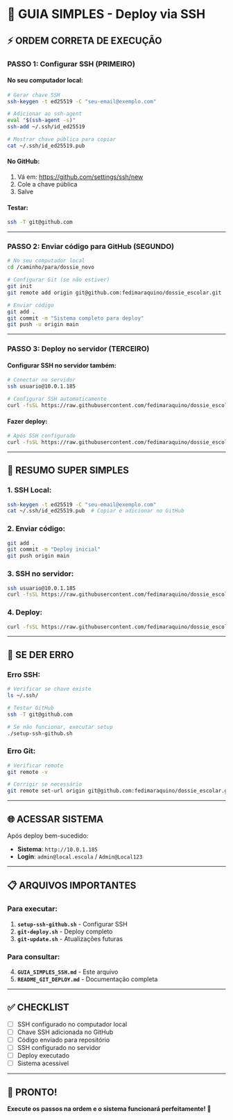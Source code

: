 # 🚀 GUIA SIMPLES - Deploy via SSH

## ⚡ **ORDEM CORRETA DE EXECUÇÃO**

### **PASSO 1: Configurar SSH (PRIMEIRO)**

#### **No seu computador local:**
```bash
# Gerar chave SSH
ssh-keygen -t ed25519 -C "seu-email@exemplo.com"

# Adicionar ao ssh-agent
eval "$(ssh-agent -s)"
ssh-add ~/.ssh/id_ed25519

# Mostrar chave pública para copiar
cat ~/.ssh/id_ed25519.pub
```

#### **No GitHub:**
1. Vá em: https://github.com/settings/ssh/new
2. Cole a chave pública
3. Salve

#### **Testar:**
```bash
ssh -T git@github.com
```

---

### **PASSO 2: Enviar código para GitHub (SEGUNDO)**
```bash
# No seu computador local
cd /caminho/para/dossie_novo

# Configurar Git (se não estiver)
git init
git remote add origin git@github.com:fedimaraquino/dossie_escolar.git

# Enviar código
git add .
git commit -m "Sistema completo para deploy"
git push -u origin main
```

---

### **PASSO 3: Deploy no servidor (TERCEIRO)**

#### **Configurar SSH no servidor também:**
```bash
# Conectar no servidor
ssh usuario@10.0.1.185

# Configurar SSH automaticamente
curl -fsSL https://raw.githubusercontent.com/fedimaraquino/dossie_escolar/main/setup-ssh-github.sh | bash
```

#### **Fazer deploy:**
```bash
# Após SSH configurado
curl -fsSL https://raw.githubusercontent.com/fedimaraquino/dossie_escolar/main/git-deploy.sh | bash
```

---

## 🎯 **RESUMO SUPER SIMPLES**

### **1. SSH Local:**
```bash
ssh-keygen -t ed25519 -C "seu-email@exemplo.com"
cat ~/.ssh/id_ed25519.pub  # Copiar e adicionar no GitHub
```

### **2. Enviar código:**
```bash
git add .
git commit -m "Deploy inicial"
git push origin main
```

### **3. SSH no servidor:**
```bash
ssh usuario@10.0.1.185
curl -fsSL https://raw.githubusercontent.com/fedimaraquino/dossie_escolar/main/setup-ssh-github.sh | bash
```

### **4. Deploy:**
```bash
curl -fsSL https://raw.githubusercontent.com/fedimaraquino/dossie_escolar/main/git-deploy.sh | bash
```

---

## 🔧 **SE DER ERRO**

### **Erro SSH:**
```bash
# Verificar se chave existe
ls ~/.ssh/

# Testar GitHub
ssh -T git@github.com

# Se não funcionar, executar setup
./setup-ssh-github.sh
```

### **Erro Git:**
```bash
# Verificar remote
git remote -v

# Corrigir se necessário
git remote set-url origin git@github.com:fedimaraquino/dossie_escolar.git
```

---

## 🌐 **ACESSAR SISTEMA**

Após deploy bem-sucedido:
- **Sistema**: `http://10.0.1.185`
- **Login**: `admin@local.escola` / `Admin@Local123`

---

## 📋 **ARQUIVOS IMPORTANTES**

### **Para executar:**
1. **`setup-ssh-github.sh`** - Configurar SSH
2. **`git-deploy.sh`** - Deploy completo
3. **`git-update.sh`** - Atualizações futuras

### **Para consultar:**
4. **`GUIA_SIMPLES_SSH.md`** - Este arquivo
5. **`README_GIT_DEPLOY.md`** - Documentação completa

---

## ✅ **CHECKLIST**

- [ ] SSH configurado no computador local
- [ ] Chave SSH adicionada no GitHub
- [ ] Código enviado para repositório
- [ ] SSH configurado no servidor
- [ ] Deploy executado
- [ ] Sistema acessível

---

## 🎉 **PRONTO!**

**Execute os passos na ordem e o sistema funcionará perfeitamente! 🚀**
